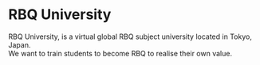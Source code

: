 # RBQ University

RBQ University, is a virtual global RBQ subject university located in Tokyo, Japan.  
We want to train students to become RBQ to realise their own value.
